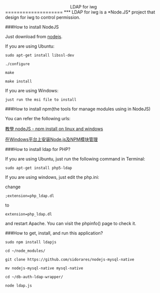 <center>LDAP for iwg</center>
====================
***
LDAP for iwg is a *Node.JS* project that design for iwg to control permission.

###How to install NodeJS

Just download from [nodejs](nodejs.org).

If you are using Ubuntu:

    sudo apt-get install libssl-dev

    ./configure

    make

    make install

If you are using Windows:

    just run the msi file to install

###How to install npm(the tools for manage modules using in NodeJS)

You can refer the following urls:

[教學 nodeJS - npm install on linux and windows ](http://clonn.blogspot.com/2011/01/nodejs-npm.html)

[在Windows平台上安装Node.js及NPM模块管理](http://www.cnblogs.com/seanlv/archive/2011/11/22/2258716.html)

###How to install ldap for PHP?

If you are using Ubuntu, just run the following command in Terminal:

    sudo apt-get install php5-ldap

If you are using windows, just edit the php.ini:

change
    
    ;extension=php_ldap.dl

to
    
    extension=php_ldap.dl

and restart Apache. You can visit the phpinfo() page to check it.

###How to get, install, and run this application?

    sudo npm install ldapjs
    
    cd ~/node_modules/
    
    git clone https://github.com/sidorares/nodejs-mysql-native
    
    mv nodejs-mysql-native mysql-native
    
    cd ~/db-auth-ldap-wrapper/
    
    node ldap.js
